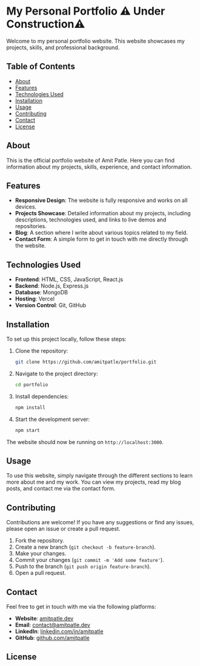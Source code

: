 

# My Personal Portfolio ⚠️ Under Construction⚠️

Welcome to my personal portfolio website. This website showcases my projects, skills, and professional background.

## Table of Contents

- [About](#about)
- [Features](#features)
- [Technologies Used](#technologies-used)
- [Installation](#installation)
- [Usage](#usage)
- [Contributing](#contributing)
- [Contact](#contact)
- [License](#license)

## About

This is the official portfolio website of Amit Patle. Here you can find information about my projects, skills, experience, and contact information.

## Features

- **Responsive Design**: The website is fully responsive and works on all devices.
- **Projects Showcase**: Detailed information about my projects, including descriptions, technologies used, and links to live demos and repositories.
- **Blog**: A section where I write about various topics related to my field.
- **Contact Form**: A simple form to get in touch with me directly through the website.

## Technologies Used

- **Frontend**: HTML, CSS, JavaScript, React.js
- **Backend**: Node.js, Express.js
- **Database**: MongoDB
- **Hosting**: Vercel
- **Version Control**: Git, GitHub

## Installation

To set up this project locally, follow these steps:

1. Clone the repository:
   ```sh
   git clone https://github.com/amitpatle/portfolio.git
   ```

2. Navigate to the project directory:
   ```sh
   cd portfolio
   ```

3. Install dependencies:
   ```sh
   npm install
   ```

4. Start the development server:
   ```sh
   npm start
   ```

The website should now be running on `http://localhost:3000`.

## Usage

To use this website, simply navigate through the different sections to learn more about me and my work. You can view my projects, read my blog posts, and contact me via the contact form.

## Contributing

Contributions are welcome! If you have any suggestions or find any issues, please open an issue or create a pull request.

1. Fork the repository.
2. Create a new branch (`git checkout -b feature-branch`).
3. Make your changes.
4. Commit your changes (`git commit -m 'Add some feature'`).
5. Push to the branch (`git push origin feature-branch`).
6. Open a pull request.

## Contact

Feel free to get in touch with me via the following platforms:

- **Website**: [amitpatle.dev](https://amitpatle.dev)
- **Email**: [contact@amitpatle.dev](mailto:contact@amitpatle.dev)
- **LinkedIn**: [linkedin.com/in/amitpatle](https://linkedin.com/in/amitpatle)
- **GitHub**: [github.com/amitpatle](https://github.com/amitpatle)

## License


